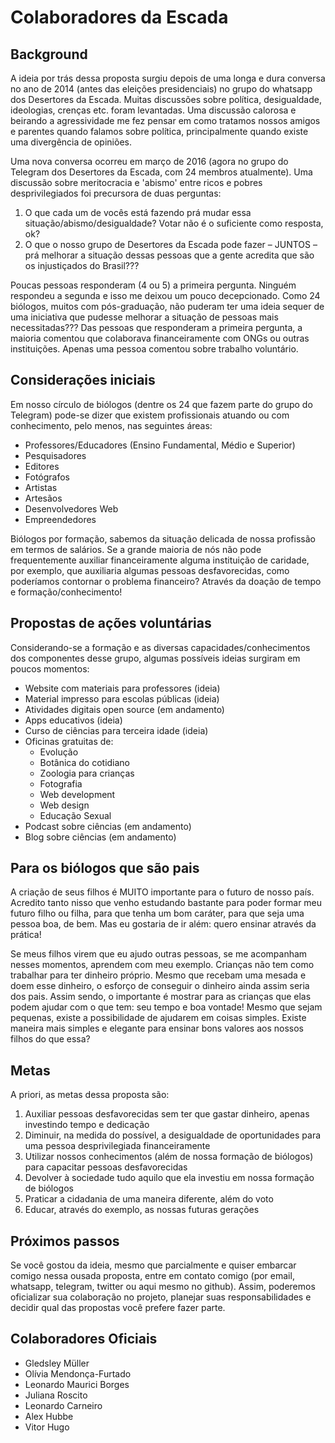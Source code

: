 # Colaboradores da Escada

## Background

A ideia por trás dessa proposta surgiu depois de uma longa e dura conversa no ano de 2014 (antes das eleições presidenciais) no grupo do whatsapp dos Desertores da Escada. Muitas discussões sobre política, desigualdade, ideologias, crenças etc. foram levantadas. Uma discussão calorosa e beirando a agressividade me fez pensar em como tratamos nossos amigos e parentes quando falamos sobre política, principalmente quando existe uma divergência de opiniões.

Uma nova conversa ocorreu em março de 2016 (agora no grupo do Telegram dos Desertores da Escada, com 24 membros atualmente). Uma discussão sobre meritocracia e 'abismo' entre ricos e pobres desprivilegiados foi precursora de duas perguntas:

1. O que cada um de vocês está fazendo prá mudar essa situação/abismo/desigualdade? Votar não é o suficiente como resposta, ok?
2. O que o nosso grupo de Desertores da Escada pode fazer – JUNTOS – prá melhorar a situação dessas pessoas que a gente acredita que são os injustiçados do Brasil??? 

Poucas pessoas responderam (4 ou 5) a primeira pergunta. Ninguém respondeu a segunda e isso me deixou um pouco decepcionado. Como 24 biólogos, muitos com pós-graduação, não puderam ter uma ideia sequer de uma iniciativa que pudesse melhorar a situação de pessoas mais necessitadas??? Das pessoas que responderam a primeira pergunta, a maioria comentou que colaborava financeiramente com ONGs ou outras instituições. Apenas uma pessoa comentou sobre trabalho voluntário.

## Considerações iniciais

Em nosso círculo de biólogos (dentre os 24 que fazem parte do grupo do Telegram) pode-se dizer que existem profissionais atuando ou com conhecimento, pelo menos, nas seguintes áreas:

- Professores/Educadores (Ensino Fundamental, Médio e Superior)
- Pesquisadores
- Editores
- Fotógrafos
- Artistas
- Artesãos
- Desenvolvedores Web
- Empreendedores

Biólogos por formação, sabemos da situação delicada de nossa profissão em termos de salários. Se a grande maioria de nós não pode frequentemente auxiliar financeiramente alguma instituição de caridade, por exemplo, que auxiliaria algumas pessoas desfavorecidas, como poderíamos contornar o problema financeiro? Através da doação de tempo e formação/conhecimento!

## Propostas de ações voluntárias

Considerando-se a formação e as diversas capacidades/conhecimentos dos componentes desse grupo, algumas possíveis ideias surgiram em poucos momentos:

- Website com materiais para professores (ideia)
- Material impresso para escolas públicas (ideia)
- Atividades digitais open source (em andamento)
- Apps educativos (ideia)
- Curso de ciências para terceira idade (ideia)
- Oficinas gratuitas de:
    + Evolução
    + Botânica do cotidiano
    + Zoologia para crianças
    + Fotografia
    + Web development
    + Web design
    + Educação Sexual
 - Podcast sobre ciências (em andamento)
 - Blog sobre ciências (em andamento)
 
## Para os biólogos que são pais

A criação de seus filhos é MUITO importante para o futuro de nosso país. Acredito tanto nisso que venho estudando bastante para poder formar meu futuro filho ou filha, para que tenha um bom caráter, para que seja uma pessoa boa, de bem. Mas eu gostaria de ir além: quero ensinar através da prática! 

Se meus filhos virem que eu ajudo outras pessoas, se me acompanham nesses momentos, aprendem com meu exemplo. Crianças não tem como trabalhar para ter dinheiro próprio. Mesmo que recebam uma mesada e doem esse dinheiro, o esforço de conseguir o dinheiro ainda assim seria dos pais. Assim sendo, o importante é mostrar para as crianças que elas podem ajudar com o que tem: seu tempo e boa vontade! Mesmo que sejam pequenas, existe a possibilidade de ajudarem em coisas simples. Existe maneira mais simples e elegante para ensinar bons valores aos nossos filhos do que essa?

## Metas

A priori, as metas dessa proposta são:

1. Auxiliar pessoas desfavorecidas sem ter que gastar dinheiro, apenas investindo tempo e dedicação
2. Diminuir, na medida do possível, a desigualdade de oportunidades para uma pessoa desprivilegiada financeiramente
3. Utilizar nossos conhecimentos (além de nossa formação de biólogos) para capacitar pessoas desfavorecidas
4. Devolver à sociedade tudo aquilo que ela investiu em nossa formação de biólogos
5. Praticar a cidadania de uma maneira diferente, além do voto
6. Educar, através do exemplo, as nossas futuras gerações

## Próximos passos

Se você gostou da ideia, mesmo que parcialmente e quiser embarcar comigo nessa ousada proposta, entre em contato comigo (por email, whatsapp, telegram, twitter ou aqui mesmo no github). Assim, poderemos oficializar sua colaboração no projeto, planejar suas responsabilidades e decidir qual das propostas você prefere fazer parte.

## Colaboradores Oficiais

- Gledsley Müller
- Olívia Mendonça-Furtado
- Leonardo Maurici Borges  
- Juliana Roscito
- Leonardo Carneiro
- Alex Hubbe
- Vitor Hugo 

